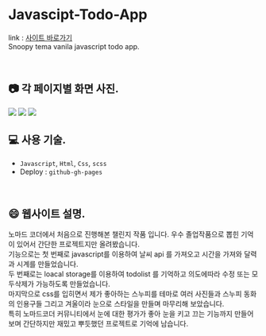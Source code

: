 # Javascipt-Todo-App
link : [사이트 바로가기](https://mintae1117.github.io/Javascript-Todo-App/)<br>
Snoopy tema vanila javascript todo app.

<br>

## 📷 각 페이지별 화면 사진.
![](https://velog.velcdn.com/images/mintae1117/post/27dd3d2a-a711-4dfe-9cdd-f03bfdd155c2/image.png)
![](https://velog.velcdn.com/images/mintae1117/post/fbda7b28-113b-439d-98c7-51e259646608/image.png)
![](https://velog.velcdn.com/images/mintae1117/post/3df17492-8d24-4432-a5a2-fdfcc24e68d1/image.png)
<br>

## 💻 사용 기술.

- `Javascript`, `Html`, `Css`, `scss`
- Deploy : `github-gh-pages`


<br>

## 😄 웹사이트 설명.
노마드 코더에서 처음으로 진행해본 챌린지 작품 입니다. 우수 졸업작품으로 뽑힌 기억이 있어서 간단한 프로젝트지만 올려봤습니다.<br>
기능으로는 첫 번째로 javascript를 이용하여 날씨 api 를 가져오고 시간을 가져와 달력과 시계를 만들었습니다.<br>
두 번째로는 loacal storage를 이용하여 todolist 를 기억하고 의도에따라 수정 또는 모두삭제가 가능하도록 만들었습니다.<br>
마지막으로 css를 입히면서 제가 좋아하는 스누피를 테마로 여러 사진들과 스누피 동화의 인용구들 그리고 겨울이라 눈으로 스타일을 만들며 마무리해 보았습니다.<br>
특히 노마드코더 커뮤니티에서 눈에 대한 평가가 좋아 눈을 키고 끄는 기능까지 만들어보며 간단하지만 재밌고 뿌듯했던 프로젝트로 기억에 남습니다.<br>